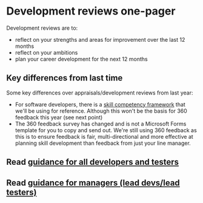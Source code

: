 
# Development reviews one-pager

Development reviews are to:
* reflect on your strengths and areas for improvement over the last 12 months  
* reflect on your ambitions
* plan your career development for the next 12 months 

## Key differences from last time
Some key differences over appraisals/development reviews from last year: 

* For software developers, there is a [skill competency framework](../skill-framework/skill-framework.md) that we'll be using for reference.  Although this won't be the basis for 360 feedback this year (see next point)
* The 360 feedback survey has changed and is not a Microsoft Forms template for you to copy and send out.  We're still using 360 feedback as this is to ensure feedback is fair, multi-directional and more effective at planning skill development than feedback from just your line manager.

## Read [guidance for all developers and testers](guidance-for-developers.md)

## Read [guidance for managers (lead devs/lead testers)](guidance-for-managers.md)
  
